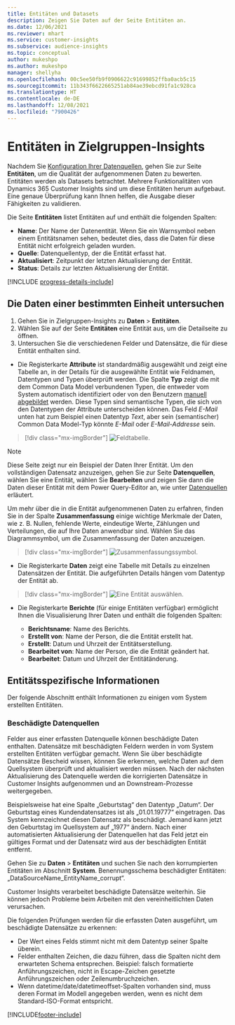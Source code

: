 ```yaml
---
title: Entitäten und Datasets
description: Zeigen Sie Daten auf der Seite Entitäten an.
ms.date: 12/06/2021
ms.reviewer: mhart
ms.service: customer-insights
ms.subservice: audience-insights
ms.topic: conceptual
author: mukeshpo
ms.author: mukeshpo
manager: shellyha
ms.openlocfilehash: 00c5ee50fb9f0906622c91699852ffba0acb5c15
ms.sourcegitcommit: 11b343f6622665251ab84ae39ebcd91fa1c928ca
ms.translationtype: HT
ms.contentlocale: de-DE
ms.lasthandoff: 12/08/2021
ms.locfileid: "7900426"
---
```

# <a name="entities-in-audience-insights"></a>Entitäten in Zielgruppen-Insights

Nachdem Sie [Konfiguration Ihrer Datenquellen](data-sources.md), gehen Sie zur Seite **Entitäten**, um die Qualität der aufgenommenen Daten zu bewerten. Entitäten werden als Datasets betrachtet. Mehrere Funktionalitäten von Dynamics 365 Customer Insights sind um diese Entitäten herum aufgebaut. Eine genaue Überprüfung kann Ihnen helfen, die Ausgabe dieser Fähigkeiten zu validieren.

Die Seite **Entitäten** listet Entitäten auf und enthält die folgenden Spalten:

- **Name**: Der Name der Datenentität. Wenn Sie ein Warnsymbol neben einem Entitätsnamen sehen, bedeutet dies, dass die Daten für diese Entität nicht erfolgreich geladen wurden.
- **Quelle**: Datenquellentyp, der die Entität erfasst hat.
- **Aktualisiert**: Zeitpunkt der letzten Aktualisierung der Entität.
- **Status**: Details zur letzten Aktualisierung der Entität.

[!INCLUDE [progress-details-include](../includes/progress-details-pane.md)]

## <a name="explore-a-specific-entitys-data"></a>Die Daten einer bestimmten Einheit untersuchen

1. Gehen Sie in Zielgruppen-Insights zu **Daten** > **Entitäten**.
1. Wählen Sie auf der Seite **Entitäten** eine Entität aus, um die Detailseite zu öffnen.  
1. Untersuchen Sie die verschiedenen Felder und Datensätze, die für diese Entität enthalten sind.

- Die Registerkarte **Attribute** ist standardmäßig ausgewählt und zeigt eine Tabelle an, in der Details für die ausgewählte Entität wie Feldnamen, Datentypen und Typen überprüft werden. Die Spalte **Typ** zeigt die mit dem Common Data Model verbundenen Typen, die entweder vom System automatisch identifiziert oder von den Benutzern [manuell abgebildet](map-entities.md) werden. Diese Typen sind semantische Typen, die sich von den Datentypen der Attribute unterscheiden können. Das Feld *E-Mail* unten hat zum Beispiel einen Datentyp *Text*, aber sein (semantischer) Common Data Model-Typ könnte *E-Mail* oder *E-Mail-Addresse* sein.

> [!div class="mx-imgBorder"]
> ![Feldtabelle.](media/data-manager-entities-fields.PNG "Tabelle Felder")

> [!NOTE]
> Diese Seite zeigt nur ein Beispiel der Daten Ihrer Entität. Um den vollständigen Datensatz anzuzeigen, gehen Sie zur Seite **Datenquellen**, wählen Sie eine Entität, wählen Sie **Bearbeiten** und zeigen Sie dann die Daten dieser Entität mit dem Power Query-Editor an, wie unter [Datenquellen](data-sources.md) erläutert.

Um mehr über die in die Entität aufgenommenen Daten zu erfahren, finden Sie in der Spalte **Zusammenfassung** einige wichtige Merkmale der Daten, wie z. B. Nullen, fehlende Werte, eindeutige Werte, Zählungen und Verteilungen, die auf Ihre Daten anwendbar sind. Wählen Sie das Diagrammsymbol, um die Zusammenfassung der Daten anzuzeigen.

> [!div class="mx-imgBorder"]
> ![Zusammenfassungssymbol.](media/data-manager-entities-summary.png "Daten-Zusammenfassungstabelle")

- Die Registerkarte **Daten** zeigt eine Tabelle mit Details zu einzelnen Datensätzen der Entität. Die aufgeführten Details hängen vom Datentyp der Entität ab.

> [!div class="mx-imgBorder"]
> ![Eine Entität auswählen.](media/data-manager-entities-data.png "Eine Entität auswählen")

- Die Registerkarte **Berichte** (für einige Entitäten verfügbar) ermöglicht Ihnen die Visualisierung Ihrer Daten und enthält die folgenden Spalten:

  - **Berichtsname**: Name des Berichts.
  - **Erstellt von**: Name der Person, die die Entität erstellt hat.
  - **Erstellt**: Datum und Uhrzeit der Entitätserstellung.
  - **Bearbeitet von**: Name der Person, die die Entität geändert hat.
  - **Bearbeitet**: Datum und Uhrzeit der Entitätänderung. 

## <a name="entity-specific-information"></a>Entitätsspezifische Informationen

Der folgende Abschnitt enthält Informationen zu einigen vom System erstellten Entitäten.

### <a name="corrupted-data-sources"></a>Beschädigte Datenquellen

Felder aus einer erfassten Datenquelle können beschädigte Daten enthalten. Datensätze mit beschädigten Feldern werden in vom System erstellten Entitäten verfügbar gemacht. Wenn Sie über beschädigte Datensätze Bescheid wissen, können Sie erkennen, welche Daten auf dem Quellsystem überprüft und aktualisiert werden müssen. Nach der nächsten Aktualisierung des Datenquelle werden die korrigierten Datensätze in Customer Insights aufgenommen und an Downstream-Prozesse weitergegeben. 

Beispielsweise hat eine Spalte „Geburtstag“ den Datentyp „Datum“. Der Geburtstag eines Kundendatensatzes ist als „01.01.19777“ eingetragen. Das System kennzeichnet diesen Datensatz als beschädigt. Jemand kann jetzt den Geburtstag im Quellsystem auf „1977“ ändern. Nach einer automatisierten Aktualisierung der Datenquellen hat das Feld jetzt ein gültiges Format und der Datensatz wird aus der beschädigten Entität entfernt. 

Gehen Sie zu **Daten** > **Entitäten** und suchen Sie nach den korrumpierten Entitäten im Abschnitt **System**. Benennungsschema beschädigter Entitäten: „DataSourceName_EntityName_corrupt“.

Customer Insights verarbeitet beschädigte Datensätze weiterhin. Sie können jedoch Probleme beim Arbeiten mit den vereinheitlichten Daten verursachen.

Die folgenden Prüfungen werden für die erfassten Daten ausgeführt, um beschädigte Datensätze zu erkennen: 

- Der Wert eines Felds stimmt nicht mit dem Datentyp seiner Spalte überein.
- Felder enthalten Zeichen, die dazu führen, dass die Spalten nicht dem erwarteten Schema entsprechen. Beispiel: falsch formatierte Anführungszeichen, nicht in Escape-Zeichen gesetzte Anführungszeichen oder Zeilenumbruchzeichen.
- Wenn datetime/date/datetimeoffset-Spalten vorhanden sind, muss deren Format im Modell angegeben werden, wenn es nicht dem Standard-ISO-Format entspricht.


[!INCLUDE[footer-include](../includes/footer-banner.md)]
